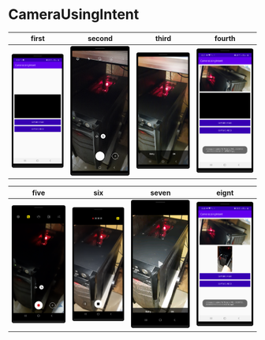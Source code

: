 # CameraUsingIntent

| first      | second      | third   | fourth     |
|------------|-------------|-------------|-------------|
| <img src="https://github.com/rohitnotes/CameraUsingIntent/blob/master/screen/1.png" width="250"> | <img src="https://github.com/rohitnotes/CameraUsingIntent/blob/master/screen/2.png" width="250"> | <img src="https://github.com/rohitnotes/CameraUsingIntent/blob/master/screen/3.png" width="250">| <img src="https://github.com/rohitnotes/CameraUsingIntent/blob/master/screen/4.png" width="250">|

| five      | six      | seven   | eignt    |
|------------|-------------|-------------|-------------|
| <img src="https://github.com/rohitnotes/CameraUsingIntent/blob/master/screen/5.png" width="250"> | <img src="https://github.com/rohitnotes/CameraUsingIntent/blob/master/screen/6.png" width="250"> | <img src="https://github.com/rohitnotes/CameraUsingIntent/blob/master/screen/7.png" width="250">| <img src="https://github.com/rohitnotes/CameraUsingIntent/blob/master/screen/8.png" width="250">|

